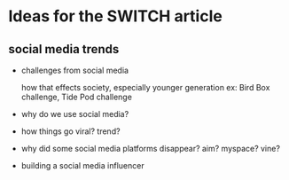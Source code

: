  # Ideas for the SWITCH article 

## social media trends  
  
* challenges from social media 
  
  how that effects society, especially younger generation 
  ex: Bird Box challenge, Tide Pod challenge
  
*  why do we use social media? 
 * how things go viral? trend?
*  why did some social media platforms disappear? aim? myspace? vine?
  
 * building a social media influencer
  


